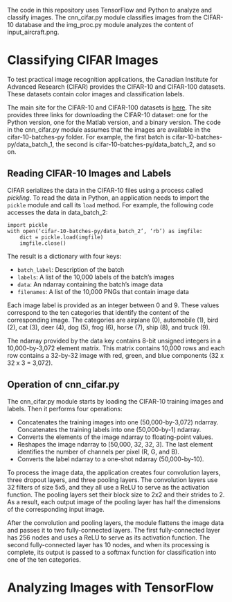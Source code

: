The code in this repository uses TensorFlow and Python to analyze and classify images. The cnn_cifar.py module classifies images from the CIFAR-10 database and the img_proc.py module analyzes the content of input_aircraft.png.

# Classifying CIFAR Images

To test practical image recognition applications, the Canadian Institute for Advanced Research (CIFAR) provides the CIFAR-10 and CIFAR-100 datasets. These datasets contain color images and classification labels.

The main site for the CIFAR-10 and CIFAR-100 datasets is [here](https://www.cs.toronto.edu/~kriz/cifar.html). The site provides three links for downloading the CIFAR-10 dataset: one for the Python version, one for the Matlab version, and a binary version. The code in the cnn_cifar.py module assumes that the images are available in the cifar-10-batches-py folder. For example, the first batch is cifar-10-batches-py/data_batch_1, the second is cifar-10-batches-py/data_batch_2, and so on.

## Reading CIFAR-10 Images and Labels

CIFAR serializes the data in the CIFAR-10 files using a process called *pickling*. To read the data in Python, an application needs to import the `pickle` module and call its `load` method. For example, the following code accesses the data in data_batch_2:

```
import pickle
with open(‘cifar-10-batches-py/data_batch_2’, ‘rb’) as imgfile:
    dict = pickle.load(imgfile)
    imgfile.close()
```

The result is a dictionary with four keys:

- `batch_label`: Description of the batch
- `labels`: A list of the 10,000 labels of the batch’s images
- `data`: An ndarray containing the batch’s image data
- `filenames`: A list of the 10,000 PNGs that contain image data

Each image label is provided as an integer between 0 and 9. These values correspond to the ten categories that identify the content of the corresponding image. The categories are airplane (0), automobile (1), bird (2), cat (3), deer (4), dog (5), frog (6), horse (7), ship (8), and truck (9).

The ndarray provided by the data key contains 8-bit unsigned integers in a 10,000-by-3,072 element matrix. This matrix contains 10,000 rows and each row contains a 32-by-32 image with red, green, and blue components (32 x 32 x 3 = 3,072).

## Operation of cnn_cifar.py

The cnn_cifar.py module starts by loading the CIFAR-10 training images and labels. Then it performs four operations:
- Concatenates the training images into one (50,000-by-3,072) ndarray. Concatenates the training labels into one (50,000-by-1) ndarray.
- Converts the elements of the image ndarray to floating-point values.
- Reshapes the image ndarray to [50,000, 32, 32, 3]. The last element identifies the number of channels per pixel (R, G, and B).
- Converts the label ndarray to a one-shot ndarray (50,000-by-10).

To process the image data, the application creates four convolution layers, three dropout layers, and three pooling layers. The convolution layers use 32 filters of size 5x5, and they all use a ReLU to serve as the activation function. The pooling layers set their block size to 2x2 and their strides to 2. As a result, each output image of the pooling layer has half the dimensions of the corresponding input image.

After the convolution and pooling layers, the module flattens the image data and passes it to two fully-connected layers. The first fully-connected layer has 256 nodes and uses a ReLU to serve as its activation function. The second fully-connected layer has 10 nodes, and when its processing is complete, its output is passed to a softmax function for classification into one of the ten categories.

# Analyzing Images with TensorFlow




  
  


